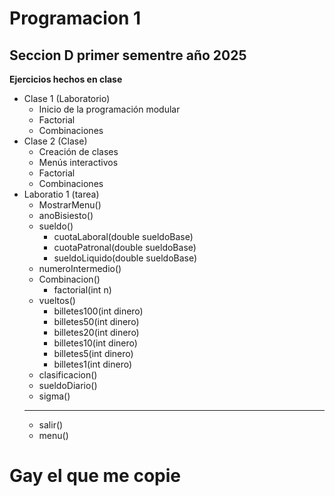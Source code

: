 # Programacion 1 
## Seccion D primer sementre año 2025
**Ejercicios hechos en clase**

- Clase 1 (Laboratorio)
  - Inicio de la programación modular
  - Factorial
  - Combinaciones
- Clase 2 (Clase)
  - Creación de clases
  - Menús interactivos
  - Factorial
  - Combinaciones
- Laboratio 1 (tarea)
  - MostrarMenu()   
  - anoBisiesto()
  - sueldo()
    - cuotaLaboral(double sueldoBase)
    - cuotaPatronal(double sueldoBase)
    - sueldoLiquido(double sueldoBase)
  - numeroIntermedio()
  - Combinacion()
    - factorial(int n)
  - vueltos()
    - billetes100(int dinero)
    - billetes50(int dinero)
    - billetes20(int dinero)
    - billetes10(int dinero)
    - billetes5(int dinero)
    - billetes1(int dinero)
  - clasificacion()
  - sueldoDiario()
  - sigma()
  -  ---------
  - salir()
  - menu()

# Gay el que me copie 

